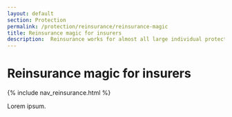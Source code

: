 ```yaml
---
layout: default
section: Protection     
permalink: /protection/reinsurance/reinsurance-magic
title: Reinsurance magic for insurers
description:  Reinsurance works for almost all large individual protection insurers. Here are 10 reasons why.
---
```


# Reinsurance magic for insurers

{% include nav_reinsurance.html %}

Lorem ipsum.

